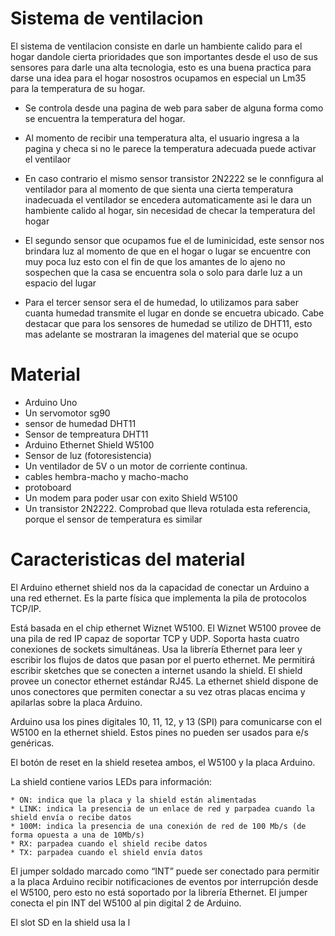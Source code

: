 # Sistema de ventilacion

El sistema de ventilacion consiste en darle un hambiente calido para el hogar dandole  cierta prioridades que son importantes 
desde el uso de sus sensores para darle una alta tecnologia, esto es una buena practica para darse una idea para el hogar 
nosostros ocupamos en especial un Lm35 para la temperatura de su hogar.

* Se controla desde una pagina de web para saber de alguna forma como se encuentra la temperatura del hogar.

* Al momento de recibir una temperatura alta, el usuario ingresa a la pagina y checa si no le parece la temperatura adecuada puede         activar el ventilaor

 * En caso contrario el mismo sensor transistor 2N2222 se le connfigura al ventilador para al momento de que sienta una cierta    temperatura inadecuada el ventilador se encedera automaticamente asi le dara un hambiente calido al hogar, sin necesidad de checar la temperatura del hogar
 
 * El segundo sensor que ocupamos fue el de luminicidad, este sensor nos brindara luz al momento de que en el hogar o lugar se encuentre con muy poca luz esto con el fin de que los amantes de lo ajeno no sospechen que la casa se encuentra sola o solo para darle luz a un espacio del lugar
 
 * Para el tercer sensor sera el de humedad, lo utilizamos para saber cuanta humedad transmite el lugar en donde se encuetra   ubicado. 
 Cabe destacar que para los sensores de humedad se utilizo de DHT11, esto mas adelante se mostraran la imagenes del material que se ocupo 
 
# Material 
* Arduino Uno 
* Un servomotor sg90
* sensor de humedad DHT11
* Sensor de tempreatura DHT11
* Arduino Ethernet Shield W5100
* Sensor de luz (fotoresistencia)
* Un ventilador de 5V o un motor de corriente continua.
* cables hembra-macho y macho-macho
* protoboard
* Un modem para poder usar con exito Shield W5100
* Un transistor 2N2222. Comprobad que lleva rotulada esta referencia, porque el sensor de temperatura es similar

# Caracteristicas del material
  El Arduino ethernet shield nos da la capacidad de conectar un Arduino a una red ethernet. Es la parte física que implementa la  pila de protocolos TCP/IP.

  Está basada en el chip ethernet Wiznet W5100. El Wiznet W5100 provee de una pila de red IP capaz de soportar TCP y UDP. Soporta  hasta cuatro conexiones de sockets simultáneas. Usa la librería Ethernet para leer y escribir los flujos de datos que pasan por  el puerto ethernet. Me permitirá escribir sketches que se conecten a internet usando la shield.
  El shield provee un conector ethernet estándar RJ45. La ethernet shield dispone de unos conectores que permiten conectar a su vez otras placas encima y apilarlas sobre la placa Arduino.

Arduino usa los pines digitales 10, 11, 12, y 13 (SPI) para comunicarse con el W5100 en la ethernet shield. Estos pines no pueden ser usados para e/s genéricas.

El botón de reset en la shield resetea ambos, el W5100 y la placa Arduino.

La shield contiene varios LEDs para información:

    * ON: indica que la placa y la shield están alimentadas
    * LINK: indica la presencia de un enlace de red y parpadea cuando la shield envía o recibe datos
    * 100M: indica la presencia de una conexión de red de 100 Mb/s (de forma opuesta a una de 10Mb/s)
    * RX: parpadea cuando el shield recibe datos
    * TX: parpadea cuando el shield envía datos

El jumper soldado marcado como “INT” puede ser conectado para permitir a la placa Arduino recibir notificaciones de eventos por interrupción desde el W5100, pero esto no está soportado por la librería Ethernet. El jumper conecta el pin INT del W5100 al pin digital 2 de Arduino.

El slot SD en la shield usa la l
  



 
 
 
